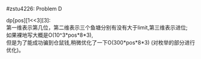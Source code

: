 #zstu4226: Problem D

dp[pos][1<<3][3]:<br>
第一维表示第几位，第二维表示三个鱼塘分别有没有大于limit,第三维表示进位;<br>
如果裸地写大概是O(10^3\*pos\*8\*3),<br>
但是为了能成功骗到仓鼠钱,稍微优化了一下O(300\*pos\*8\*3) (对枚举的部分进行优化)。
